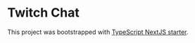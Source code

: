# Twitch Chat

This project was bootstrapped with [TypeScript NextJS starter](https://github.com/jpedroschmitz/typescript-nextjs-starter).
